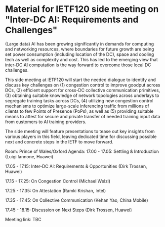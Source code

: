 # Material for IETF120 side meeting on "Inter-DC AI: Requirements and Challenges"

(Large data) AI has been growing significantly in demands for computing and networking resources, where boundaries for future growth are being set power consumption (including location of the DC), space and cooling tech as well as complexity and cost. This has led to the emerging view that inter-DC AI computation is the way forward to overcome those local DC challenges.

This side meeting at IETF120 will start the needed dialogue to identify and discuss key challenges on (1) congestion control to improve goodput across DCs, (2) efficient support for cross-DC collective communication primitives, (3) obtaining suitable knowledge of network topologies across underlays to segregate training tasks across DCs, (4) utilizing new congestion control mechanisms to optimize large-scale inferencing traffic from millions of clients to  few Points of Presence (PoPs), as well as (5) providing suitable means to attest for secure and private transfer of needed training input data from customers to AI training providers. 

The side meeting will feature presentations to tease out key insights from various players in this field, leaving dedicated time for discussing possible next and concrete steps in the IETF to move forward. 

Room: Prince of Wales/Oxford
Agenda:
17.00 - 17.05: Settling & Introduction (Luigi Iannone, Huawei)

17.05 - 17.15: Inter-DC AI: Requirements & Opportunities (Dirk Trossen, Huawei)

17.15 - 17.25: On Congestion Control (Michael Welzl)

17.25 - 17.35: On Attestation (Ramki Krishan, Intel)

17.35 - 17.45: On Collective Communication (Kehan Yao, China Mobile)

17.45 - 18.15: Discussion on Next Steps (Dirk Trossen, Huawei)

Meeting link: TBC

